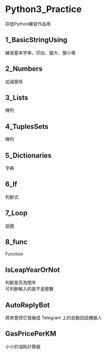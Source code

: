 # Python3_Practice
存放Python練習作品用

## 1_BasicStringUsing
練習基本字串，印出、變大、變小等

## 2_Numbers
加減乘除

## 3_Lists
陣列

## 4_TuplesSets
陣列

## 5_Dictionaries
字典

## 6_If
判斷式

## 7_Loop
迴圈

## 8_func
Function

## IsLeapYearOrNot
判斷是否為閏年<br>
可判斷輸入的是不是整數

## AutoReplyBot
將來會把它發展成 Telegram 上的自動回話機器人

## GasPricePerKM
小小的油耗計算器

